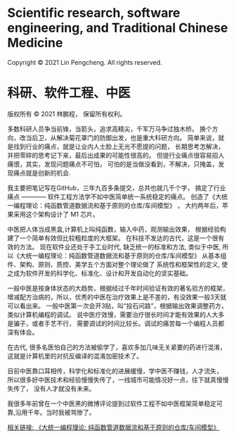 # Scientific research, software engineering, and Traditional Chinese Medicine

Copyright © 2021 Lin Pengcheng. All rights reserved.

# 科研、软件工程、中医

版权所有 © 2021 林鹏程， 保留所有权利。

多数科研人员争当前锋，当箭头，追求高精尖，千军万马争过独木桥。
换个方向，改当后卫，从解决菊花罩门的防御出发，也是重大科研方向。
简单来说，就是找到行业的痛点，就是让业内人士脸上无光不愿提的问题，
长期思考怎解决，并把零碎的思考记下来，最后出成果的可能性很高的。
但提行业痛点很容易招人痛恨，其实，发现问题痛点不可怕，
可怕的是当做没看到，不解决，只掩盖，发现痛点就是创新的机会.

我主要把笔记写在GitHub，三年九百多条提交，总共也就几千个字，
搞定了行业痛点 ———— 软件工程方法学不如中医简单统一系统稳定的痛点。
创造了《大统一编程理论：纯函数管道数据流和基于原则的仓库/车间模型》 ，
大约两年后，苹果采用这个架构设计了 M1 芯片。

中医把人体当成黑盒,计算机上叫纯函数，输入中药，观测输出效果，
根据经验构建了一个简单有效但比较粗粒度的大框架。
在科技不发达的古代，这是一个很有效的方法。
现在软件业还处于手工业时代, 缺乏统一的标准和方法, 类似于中医,
所以《大统一编程理论：纯函数管道数据流和基于原则的仓库/车间模型》 
从基本组件、架构、原则、质控、美学五个方面对整个理论做了
系统性和框架性的定义, 使之成为软件开发的科学化、标准化、设计和开发自动化的坚实基础。

一般中医是按身体状态的大趋势，根据经过千年时间验证有效的著名验方的框架，
增减配方治病的，所以，优秀的中医在治疗效果上是不差的，有没效果一般3天就可以看出来。
一般中医第一次会开3贴，叫“投石问路”，根据输出效果调整药方，类似计算机编程的调试。
说中医疗效慢，需要治疗很长时间才能有效果的人大多是骗子，或者手艺不行，
需要调试的时间比较长。调试的痛苦每一个编程人员都深有体会。

在古代, 很多名医怕自己的方法被偷学了，喜欢多加几味无关紧要的药进行混淆，
这就是计算机里的对抗反编译的混淆加密技术了。

目前中医靠口耳相传，科学化和标准化的进展缓慢，学中医不赚钱，人才流失，
所以很多好中医技术和经验慢慢失传了，一线城市可能情况好一点，往下就真慢慢失传了，
没有人才就没有未来。

我很多年前曾在一个中医黑的微博评论提到过软件工程不如中医框架简单稳定可靠,沿用千年。当时我被骂惨了。

[相关链接: 《大统一编程理论: 纯函数管道数据流和基于原则的仓库/车间模型》](https://github.com/linpengcheng/PurefunctionPipelineDataflow)
